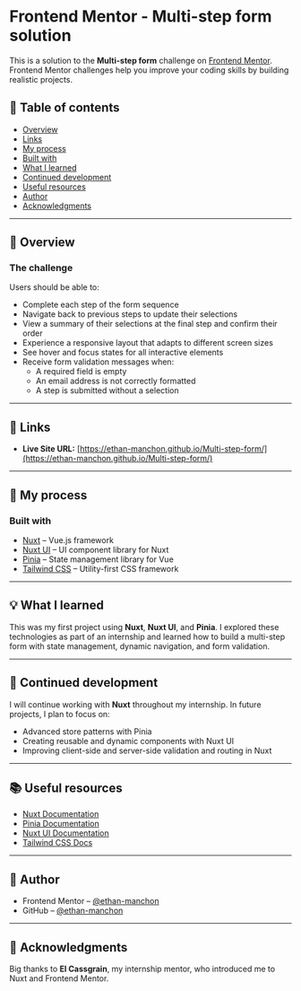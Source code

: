 # Frontend Mentor - Multi-step form solution

This is a solution to the **Multi-step form** challenge on [Frontend Mentor](https://www.frontendmentor.io). Frontend Mentor challenges help you improve your coding skills by building realistic projects.

## 📑 Table of contents

- [Overview](#overview)
- [Links](#links)
- [My process](#my-process)
- [Built with](#built-with)
- [What I learned](#what-i-learned)
- [Continued development](#continued-development)
- [Useful resources](#useful-resources)
- [Author](#author)
- [Acknowledgments](#acknowledgments)

---

## 📖 Overview

### The challenge

Users should be able to:

- Complete each step of the form sequence
- Navigate back to previous steps to update their selections
- View a summary of their selections at the final step and confirm their order
- Experience a responsive layout that adapts to different screen sizes
- See hover and focus states for all interactive elements
- Receive form validation messages when:
  - A required field is empty
  - An email address is not correctly formatted
  - A step is submitted without a selection

---

## 🔗 Links

- **Live Site URL:** [https://ethan-manchon.github.io/Multi-step-form/](https://ethan-manchon.github.io/Multi-step-form/)

---

## 🧠 My process

### Built with

- [Nuxt](https://nuxt.com/) – Vue.js framework
- [Nuxt UI](https://ui.nuxt.com/) – UI component library for Nuxt
- [Pinia](https://pinia.vuejs.org/) – State management library for Vue
- [Tailwind CSS](https://tailwindcss.com/) – Utility-first CSS framework

---

## 💡 What I learned

This was my first project using **Nuxt**, **Nuxt UI**, and **Pinia**. I explored these technologies as part of an internship and learned how to build a multi-step form with state management, dynamic navigation, and form validation.

---

## 🔄 Continued development

I will continue working with **Nuxt** throughout my internship. In future projects, I plan to focus on:
- Advanced store patterns with Pinia
- Creating reusable and dynamic components with Nuxt UI
- Improving client-side and server-side validation and routing in Nuxt

---

## 📚 Useful resources

- [Nuxt Documentation](https://nuxt.com/docs)
- [Pinia Documentation](https://pinia.vuejs.org/)
- [Nuxt UI Documentation](https://ui.nuxt.com/)
- [Tailwind CSS Docs](https://tailwindcss.com/docs)

---

## 👤 Author

- Frontend Mentor – [@ethan-manchon](https://www.frontendmentor.io/profile/ethan-manchon)
- GitHub – [@ethan-manchon](https://github.com/ethan-manchon)

---

## 🙏 Acknowledgments

Big thanks to **El Cassgrain**, my internship mentor, who introduced me to Nuxt and Frontend Mentor.
